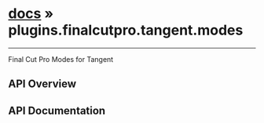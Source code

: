 # [docs](index.md) » plugins.finalcutpro.tangent.modes
---

Final Cut Pro Modes for Tangent

## API Overview

## API Documentation

